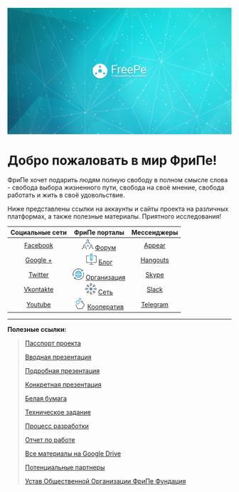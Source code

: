 ![](../images/Banner_2.jpg)

# Добро пожаловать в мир ФриПе!

ФриПе хочет подарить людям полную свободу в полном смысле слова - свобода выбора жизненного пути, свобода на своё мнение, свобода работать и жить в своё удовольствие.

Ниже представлены ссылки на аккаунты и сайты проекта на различных платформах, а также полезные материалы. Приятного исследования!

| **Социальные сети** | **ФриПе порталы** | **Мессенджеры** |
| :---: | :---: | :---: |
| [Facebook](https://fb.com/freepe.org) | ![](../images/networking.png) [Форум](http://forum.freepe.org) | [Appear](https://appear.in/freepe) |
| [Google +](https://plus.google.com/106815883580854777966) | ![](../images/computer.png) [Блог](http://blog.freepe.org) | [Hangouts](https://hangouts.google.com/group/i8VCXO4OI49sQNo12) |
| [Twitter](https://twitter.com/freepe_org) | ![Organization](../images/worldwide.png) [Организация](https://freepe.org) | [Skype](https://join.skype.com/jQDP4cDrLKtf) |
| [Vkontakte](https://vk.com/freepe_org) | ![Network](../images/ellipse.png) [Сеть](http://freepe.net) | [Slack](https://freepe.slack.com/messages/@freepe/) |
| [Youtube](https://www.youtube.com/channel/UCPpxpzHdDbYDzxrWbgSUHzQ) | ![Cooperative](../images/piggy-bank.png) [Кооператив](https://freepe.co) | [Telegram](https://telegram.me/FreePe) |

---

**Полезные ссылки:**

> [Пасспорт проекта](https://docs.google.com/document/d/1GnrxdCtFMjPPS1eUxlDGbqEqOFm0PIk5tMNXN7Pmj38/edit?usp=sharing)
>
> [Вводная презентация](https://youtu.be/ao63o5Y4LgY)
>
> [Подробная презентация](https://prezi.com/dhz0yujgcdhv/freepe-freedom-4-people/)
>
> [Конкретная презентация](https://prezi.com/zyme4t6wrktm/presentation/)
>
> [Белая бумага](https://docs.google.com/document/d/1z81QigtiwZaxqSOd2fXcrU4tasM12n_XrXt3zRybppU/edit?usp=sharing)
>
> [Техническое задание](https://goo.gl/SfUWTv)
>
> [Процесс разработки](https://pintask.me/board/vPsfuf2sawcaDyt6b)
>
> [Отчет по работе](https://goo.gl/ArDg5z)
>
> [Все материалы на Google Drive](https://drive.google.com/open?id=0B9mbBuJnN6tcdS1VSFQ5dEhOdkU)
>
> [Потенциальные партнеры](https://docs.google.com/spreadsheets/d/1CEjAu35q0bsh9CmuZq7L7WeW8r54ApLZhDELFaAUGcE/edit?usp=drive_web)
>
> [Устав Общественной Организации ФриПе Фундация](https://goo.gl/02pBT0)



